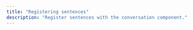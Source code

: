 ```yaml
---
title: "Registering sentences"
description: "Register sentences with the conversation component."
---
```


<script>
window.location = 'https://developers.home-assistant.io/docs/en/intent_conversation.html';
</script>